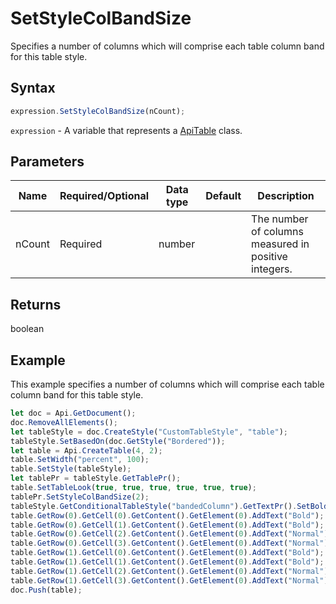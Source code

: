 # SetStyleColBandSize

Specifies a number of columns which will comprise each table column band for this table style.

## Syntax

```javascript
expression.SetStyleColBandSize(nCount);
```

`expression` - A variable that represents a [ApiTable](../ApiTable.md) class.

## Parameters

| **Name** | **Required/Optional** | **Data type** | **Default** | **Description** |
| ------------- | ------------- | ------------- | ------------- | ------------- |
| nCount | Required | number |  | The number of columns measured in positive integers. |

## Returns

boolean

## Example

This example specifies a number of columns which will comprise each table column band for this table style.

```javascript editor-
let doc = Api.GetDocument();
doc.RemoveAllElements();
let tableStyle = doc.CreateStyle("CustomTableStyle", "table");
tableStyle.SetBasedOn(doc.GetStyle("Bordered"));
let table = Api.CreateTable(4, 2);
table.SetWidth("percent", 100);
table.SetStyle(tableStyle);
let tablePr = tableStyle.GetTablePr();
table.SetTableLook(true, true, true, true, true, true);
tablePr.SetStyleColBandSize(2);
tableStyle.GetConditionalTableStyle("bandedColumn").GetTextPr().SetBold(true);
table.GetRow(0).GetCell(0).GetContent().GetElement(0).AddText("Bold");
table.GetRow(0).GetCell(1).GetContent().GetElement(0).AddText("Bold");
table.GetRow(0).GetCell(2).GetContent().GetElement(0).AddText("Normal");
table.GetRow(0).GetCell(3).GetContent().GetElement(0).AddText("Normal");
table.GetRow(1).GetCell(0).GetContent().GetElement(0).AddText("Bold");
table.GetRow(1).GetCell(1).GetContent().GetElement(0).AddText("Bold");
table.GetRow(1).GetCell(2).GetContent().GetElement(0).AddText("Normal");
table.GetRow(1).GetCell(3).GetContent().GetElement(0).AddText("Normal");
doc.Push(table);
```
